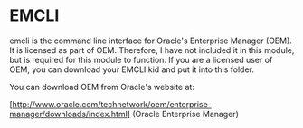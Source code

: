 # EMCLI

emcli is the command line interface for Oracle's Enterprise Manager (OEM).  It
is licensed as part of OEM.  Therefore, I have not included it in this module,
but is required for this module to function.  If you are a licensed user of
OEM, you can download your EMCLI kid and put it into this folder.

You can download OEM from Oracle's website at:

[http://www.oracle.com/technetwork/oem/enterprise-manager/downloads/index.html]
(Oracle Enterprise Manager)
